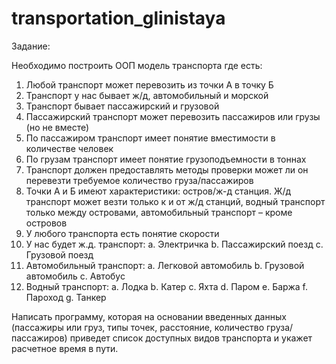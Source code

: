 # transportation_glinistaya
Задание: 

Необходимо построить ООП модель транспорта где есть:

1.	Любой транспорт может перевозить из точки А в точку Б
2.	Транспорт у нас бывает ж/д, автомобильный и морской
3.	Транспорт бывает пассажирский и грузовой
4.	Пассажирский транспорт может перевозить пассажиров или грузы (но не вместе)
5.	По пассажиром транспорт имеет понятие вместимости в количестве человек
6.	По грузам транспорт имеет понятие грузоподъемности в тоннах
7.	Транспорт должен предоставлять методы проверки может ли он перевезти требуемое количество груза/пассажиров
8.	Точки А и Б имеют характеристики: остров/ж-д станция. Ж/д транспорт может везти только к и от ж/д станций, водный транспорт только между островами, автомобильный транспорт – кроме островов
9.	У любого транспорта есть понятие скорости
10.	У нас будет ж.д. транспорт:
a.	Электричка
b.	Пассажирский поезд
c.	Грузовой поезд
11.	Автомобильный транспорт:
a.	Легковой автомобиль
b.	Грузовой автомобиль
c.	Автобус
12.	Водный транспорт:
a.	Лодка
b.	Катер
c.	Яхта
d.	Паром
e.	Баржа
f.	Пароход
g.	Танкер

Написать программу, которая на основании введенных данных (пассажиры или груз, типы точек, расстояние, количество груза/пассажиров) приведет список доступных видов транспорта и укажет расчетное время в пути.
